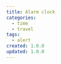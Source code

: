 ```yaml
---
title: Alarm clock
categories:
  - time
  - travel
tags:
  - alert
created: 1.0.0
updated: 1.0.0
---
```

